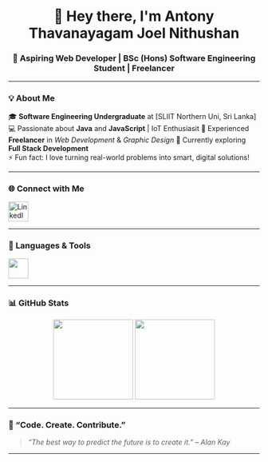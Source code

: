 <h1 align="center">👋 Hey there, I'm Antony Thavanayagam Joel Nithushan</h1>
<h3 align="center">🚀 Aspiring Web Developer | BSc (Hons) Software Engineering Student | Freelancer</h3>

---

### 💡 About Me  
🎓 **Software Engineering Undergraduate** at [SLIIT Northern Uni, Sri Lanka]  
💻 Passionate about **Java** and **JavaScript**  | IoT Enthusiasit
🧩 Experienced **Freelancer** in *Web Development* & *Graphic Design*
🌱 Currently exploring **Full Stack Development**  
⚡ Fun fact: I love turning real-world problems into smart, digital solutions!

---

### 🌐 Connect with Me  
<p align="left">
  <a href="https://www.linkedin.com/in/joel-nithushan-a-t" target="_blank">
    <img src="https://skillicons.dev/icons?i=linkedin" alt="LinkedIn" height="40"/>
  </a>
 
</p>

---

### 🧰 Languages & Tools  
<p align="left">
  <img src="https://skillicons.dev/icons?i=c,cpp,java,js,html,css,php,nodejs,react,mysql,firebase,linux,git,postman,figma,vscode,docker" height="40"/>
</p>

---

### 📊 GitHub Stats  
<p align="center">
  <img src="https://github-readme-stats.vercel.app/api?username=joelnithushan&show_icons=true&theme=tokyonight&hide_border=true" height="160px"/>
  <img src="https://github-readme-stats.vercel.app/api/top-langs/?username=joelnithushan&layout=compact&theme=tokyonight&hide_border=true" height="160px"/>
</p>

---

### 🌟 “Code. Create. Contribute.”  
> *“The best way to predict the future is to create it.” – Alan Kay*

---

